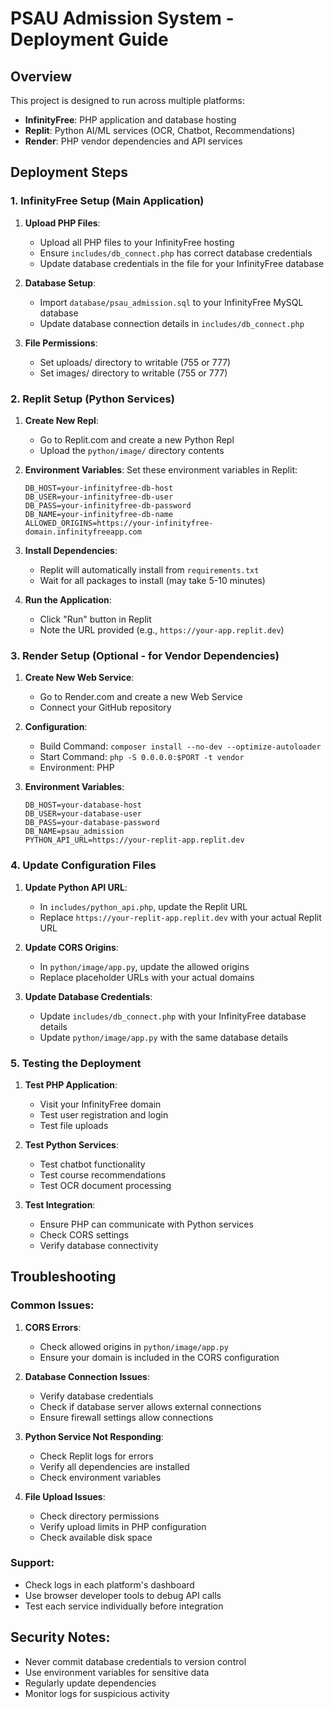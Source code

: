 # PSAU Admission System - Deployment Guide

## Overview
This project is designed to run across multiple platforms:
- **InfinityFree**: PHP application and database hosting
- **Replit**: Python AI/ML services (OCR, Chatbot, Recommendations)
- **Render**: PHP vendor dependencies and API services

## Deployment Steps

### 1. InfinityFree Setup (Main Application)

1. **Upload PHP Files**:
   - Upload all PHP files to your InfinityFree hosting
   - Ensure `includes/db_connect.php` has correct database credentials
   - Update database credentials in the file for your InfinityFree database

2. **Database Setup**:
   - Import `database/psau_admission.sql` to your InfinityFree MySQL database
   - Update database connection details in `includes/db_connect.php`

3. **File Permissions**:
   - Set uploads/ directory to writable (755 or 777)
   - Set images/ directory to writable (755 or 777)

### 2. Replit Setup (Python Services)

1. **Create New Repl**:
   - Go to Replit.com and create a new Python Repl
   - Upload the `python/image/` directory contents

2. **Environment Variables**:
   Set these environment variables in Replit:
   ```
   DB_HOST=your-infinityfree-db-host
   DB_USER=your-infinityfree-db-user
   DB_PASS=your-infinityfree-db-password
   DB_NAME=your-infinityfree-db-name
   ALLOWED_ORIGINS=https://your-infinityfree-domain.infinityfreeapp.com
   ```

3. **Install Dependencies**:
   - Replit will automatically install from `requirements.txt`
   - Wait for all packages to install (may take 5-10 minutes)

4. **Run the Application**:
   - Click "Run" button in Replit
   - Note the URL provided (e.g., `https://your-app.replit.dev`)

### 3. Render Setup (Optional - for Vendor Dependencies)

1. **Create New Web Service**:
   - Go to Render.com and create a new Web Service
   - Connect your GitHub repository

2. **Configuration**:
   - Build Command: `composer install --no-dev --optimize-autoloader`
   - Start Command: `php -S 0.0.0.0:$PORT -t vendor`
   - Environment: PHP

3. **Environment Variables**:
   ```
   DB_HOST=your-database-host
   DB_USER=your-database-user
   DB_PASS=your-database-password
   DB_NAME=psau_admission
   PYTHON_API_URL=https://your-replit-app.replit.dev
   ```

### 4. Update Configuration Files

1. **Update Python API URL**:
   - In `includes/python_api.php`, update the Replit URL
   - Replace `https://your-replit-app.replit.dev` with your actual Replit URL

2. **Update CORS Origins**:
   - In `python/image/app.py`, update the allowed origins
   - Replace placeholder URLs with your actual domains

3. **Update Database Credentials**:
   - Update `includes/db_connect.php` with your InfinityFree database details
   - Update `python/image/app.py` with the same database details

### 5. Testing the Deployment

1. **Test PHP Application**:
   - Visit your InfinityFree domain
   - Test user registration and login
   - Test file uploads

2. **Test Python Services**:
   - Test chatbot functionality
   - Test course recommendations
   - Test OCR document processing

3. **Test Integration**:
   - Ensure PHP can communicate with Python services
   - Check CORS settings
   - Verify database connectivity

## Troubleshooting

### Common Issues:

1. **CORS Errors**:
   - Check allowed origins in `python/image/app.py`
   - Ensure your domain is included in the CORS configuration

2. **Database Connection Issues**:
   - Verify database credentials
   - Check if database server allows external connections
   - Ensure firewall settings allow connections

3. **Python Service Not Responding**:
   - Check Replit logs for errors
   - Verify all dependencies are installed
   - Check environment variables

4. **File Upload Issues**:
   - Check directory permissions
   - Verify upload limits in PHP configuration
   - Check available disk space

### Support:
- Check logs in each platform's dashboard
- Use browser developer tools to debug API calls
- Test each service individually before integration

## Security Notes:
- Never commit database credentials to version control
- Use environment variables for sensitive data
- Regularly update dependencies
- Monitor logs for suspicious activity

